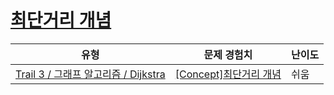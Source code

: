 # [최단거리 개념](https://https://en.codetree.ai/trails/complete/curated-cards/intro-ga-shoterst-concept)

|유형|문제 경험치|난이도|
|---|---|---|
|[Trail 3 / 그래프 알고리즘 / Dijkstra](https://https://en.codetree.ai/trail-info/novice-high/)|[[Concept]최단거리 개념](https://https://en.codetree.ai/trails/complete/curated-cards/intro-ga-shoterst-concept/)|쉬움|

